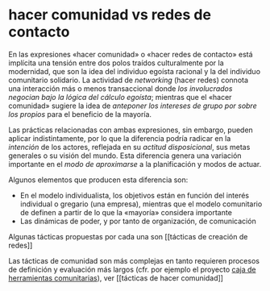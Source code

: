 # hacer comunidad vs redes de contacto
En las expresiones «hacer comunidad» o «hacer redes de contacto» está implícita una tensión entre dos polos traídos culturalmente por la modernidad, que son la idea del individuo egoísta racional y la del individuo comunitario solidario. La actividad de *networking* (hacer redes) connota una interacción más o menos transaccional donde *los involucrados negocian bajo la lógica del cálculo egoísta*; mientras que el «hacer comunidad» sugiere la idea de *anteponer los intereses de grupo por sobre los propios* para el beneficio de la mayoría.

Las prácticas relacionadas con ambas expresiones, sin embargo, pueden aplicar indistintamente, por lo que la diferencia podría radicar en la *intención* de los actores, reflejada en su *actitud disposicional*, sus metas generales o su visión del mundo. Esta diferencia genera una variación importante en el *modo de aproximarse* a la planificación y modos de actuar.

Algunos elementos que producen esta diferencia son:

- En el modelo individualista, los objetivos están en función del interés individual o gregario (una empresa), mientras que el modelo comunitario de definen a partir de lo que la «mayoría» considera importante
-  Las dinámicas de poder, y por tanto de organización, de comunicación

Algunas tácticas propuestas por cada una son [[tácticas de creación de redes]]

Las tácticas de comunidad son más complejas en tanto requieren procesos de definición y evaluación más largos (cfr. por ejemplo el proyecto [caja de herramientas comunitarias](https://ctb.ku.edu/es/conjuntos-de-herramientas)), ver [[tácticas de hacer comunidad]]
